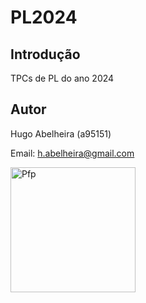 # PL2024

## Introdução
TPCs de PL do ano 2024

## Autor
Hugo Abelheira (a95151)

Email: h.abelheira@gmail.com

<img src="https://github.com/0xAbelheira/PL2024/assets/108686059/3fb84602-1886-47fb-9b26-7f0426b28f52" alt="Pfp" width="200"/>

